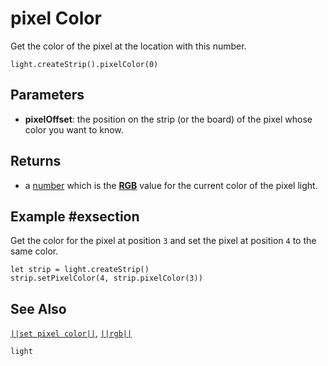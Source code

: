# pixel Color

Get the color of the pixel at the location with this number.

```sig
light.createStrip().pixelColor(0)
```

## Parameters

* **pixelOffset**: the position on the strip (or the board) of the pixel whose
color you want to know.

## Returns

* a [number](/types/number) which is the [**RGB**](/reference/light/rgb#rgbdesc) value for the current color of the pixel light.

## Example #exsection

Get the color for the pixel at position ``3`` and set the pixel at position ``4`` to the same color.

```blocks
let strip = light.createStrip()
strip.setPixelColor(4, strip.pixelColor(3))
```

## See Also
[``||set pixel color||``](/reference/light/neopixelstrip/set-pixel-color), [``||rgb||``](/reference/light/rgb)

```package
light
```

